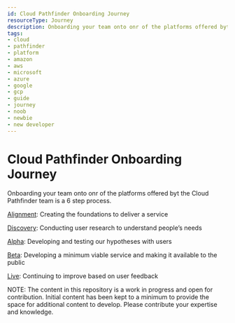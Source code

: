```yaml
---
id: Cloud Pathfinder Onboarding Journey
resourceType: Journey
description: Onboarding your team onto onr of the platforms offered byt the Cloud Pathfinder team is a 6 step process.
tags:
- cloud
- pathfinder
- platform
- amazon
- aws
- microsoft
- azure
- google
- gcp
- guide
- journey
- noob
- newbie
- new developer
---
```


# Cloud Pathfinder Onboarding Journey

Onboarding your team onto onr of the platforms offered byt the Cloud Pathfinder team is a 6 step process.

[Alignment](/Agile-Delivery-Journey/Alignment): Creating the foundations to deliver a service

[Discovery](/Agile-Delivery-Journey/Discovery): Conducting user research to understand people’s needs

[Alpha](/Agile-Delivery-Journey/Alpha): Developing and testing our hypotheses with users

[Beta](/Agile-Delivery-Journey/Beta): Developing a minimum viable service and making it available to the public

[Live](/Agile-Delivery-Journey/Live): Continuing to improve based on user feedback

NOTE: The content in this repository is a work in progress and open for contribution. Initial content has been kept to a minimum to provide the space for additional content to develop. Please contribute your expertise and knowledge.